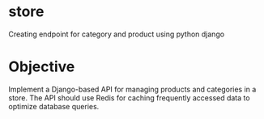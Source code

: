 # store
Creating endpoint for category and product using python django

# Objective
Implement a Django-based API for managing products and categories in a store. The API should use Redis for caching frequently accessed data to optimize database queries.
